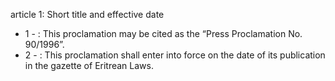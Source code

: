 article 1: Short title and effective date 

<ul>
			<li>1 - : This proclamation may be cited as the “Press Proclamation No. 90&#x2F;1996”. <ul>
			</ul></li>			<li>2 - : This proclamation shall enter into force on the date of its publication in the gazette of Eritrean Laws. <ul>
			</ul></li></ul>
